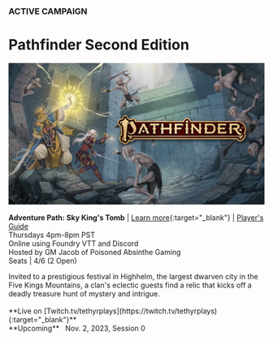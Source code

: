 ### ACTIVE CAMPAIGN

# Pathfinder Second Edition

![Image](/assets/img/pathfinder-2e-abomination-vaults.svg)

<!-- <a name="001"></a>
**Title of Campaign**
<br />Date, frequency, platforms
<br />Adventurer level
<br />Playing as [dndbeyond-link](/character)
<br /><i class="fas fa-book-open"></i> [Read the Session Recaps](/campaign/link-to-campaign)
<div class="notation">
<span class="quote">&ldquo;</span>Short description of campaign.
</div> -->

<!-- <a name="001"></a>
**Campaign: Abomination Vaults**
<br />Thursdays | Foundry VTT and Discord
<br />Playing as Taktak (Kobold Fighter)
<div class="notation">
Evil stirs in the depths of the Abomination Vaults, a sprawling dungeon where the evil sorcerer Belcorra Haruvex attempted to raise an army of monsters hundreds of years ago. Brave into a dungeon full of beasts and traps to prevent a spiteful villain from rising again.
</div> -->

<a name="002"></a>
**Adventure Path: Sky King's Tomb** | <i class="fa-sharp fa-solid fa-circle-info"></i> [Learn more](https://paizo.com/store/pathfinder/adventures/adventurePath/skykingstomb){:target="_blank"} | <i class="fa-sharp fa-solid fa-download"></i> [Player's Guide](https://downloads.paizo.com/SkyKingsTombPlayersGuide.pdf)
<br />Thursdays 4pm-8pm PST
<br />Online using Foundry VTT and Discord
<br />Hosted by GM Jacob of Poisoned Absinthe Gaming
<br />Seats | 4/6 (2 Open)
<div class="notation">
Invited to a prestigious festival in Highhelm, the largest dwarven city in the Five Kings Mountains, a clan's eclectic guests find a relic that kicks off a deadly treasure hunt of mystery and intrigue.
</div>
<br /><i class="fa-brands fa-twitch"></i> **Live on [Twitch.tv/tethyrplays](https://twitch.tv/tethyrplays){:target="_blank"}**
<br /><i class="fa-sharp fa-solid fa-calendar"></i> **Upcoming** &nbsp; Nov. 2, 2023, Session 0


